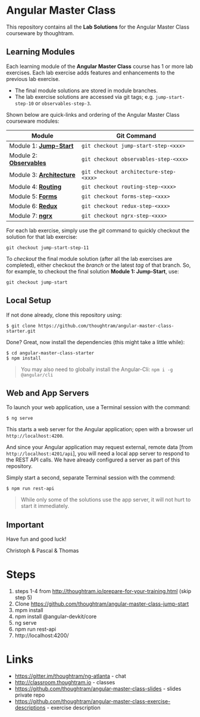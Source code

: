 # Angular Master Class

This repository contains all the **Lab Solutions** for the Angular Master Class courseware by thoughtram.

## Learning Modules

Each learning module of the **Angular Master Class** course has 1 or more lab exercises. Each lab exercise adds features and enhancements to the previous lab exercise.

* The final module solutions are stored in module branches. 
* The lab exercise solutions are accessed via git tags; e.g. `jump-start-step-10` or `observables-step-3`.  

Shown below are quick-links and ordering of the Angular Master Class courseware modules:

| Module | Git Command |
|--------|--------|
| Module 1: **[Jump-Start](https://github.com/thoughtram/angular-master-class-solutions/tree/jump-start/src)**     | `git checkout jump-start-step-<xxx>`   | 
| Module 2: **[Observables](https://github.com/thoughtram/angular-master-class-solutions/tree/observables/src)**   | `git checkout observables-step-<xxx>`  | 
| Module 3: **[Architecture](https://github.com/thoughtram/angular-master-class-solutions/tree/architecture/src)** | `git checkout architecture-step-<xxx>` | 
| Module 4: **[Routing](https://github.com/thoughtram/angular-master-class-solutions/tree/routing/src)**           | `git checkout routing-step-<xxx>`      | 
| Module 5: **[Forms](https://github.com/thoughtram/angular-master-class-solutions/tree/forms/src)**               | `git checkout forms-step-<xxx>`        | 
| Module 6: **[Redux](https://github.com/thoughtram/angular-master-class-solutions/tree/redux/src)**               | `git checkout redux-step-<xxx>`        | 
| Module 7: **[ngrx](https://github.com/thoughtram/angular-master-class-solutions/tree/ngrx/src)**               | `git checkout ngrx-step-<xxx>`        | 

For each lab exercise, simply use the *git* command to quickly checkout the solution for that lab exercise:

```
git checkout jump-start-step-11
```

To *checkout* the final module solution (after all the lab exercises are completed), either checkout the *branch* or the latest *tag* of that branch. So, for example, to checkout the final solution **Module 1: Jump-Start**, use:

```
git checkout jump-start
```

## Local Setup
If not done already, clone this repository using:

```
$ git clone https://github.com/thoughtram/angular-master-class-starter.git
```

Done? Great, now install the dependencies (this might take a little while):

```
$ cd angular-master-class-starter
$ npm install
```

> You may also need to globally install the Angular-Cli:  `npm i -g @angular/cli`

## Web and App Servers

To launch your web application, use a Terminal session with the command:

```
$ ng serve
```

This starts a web server for the Angular application; open with a browser url `http://localhost:4200`.

And since your Angular application may request external, remote data [from `http://localhost:4201/api`], you will need a local app server to respond to the REST API calls. We have already configured a server as part of this repository.

Simply start a second, separate Terminal session with the commend:

```
$ npm run rest-api
```

> While only some of the solutions use the app server, it will not hurt to start it immediately.


## Important

Have fun and good luck!

Christoph & Pascal & Thomas



# Steps
1. steps 1-4 from http://thoughtram.io/prepare-for-your-training.html (skip step 5)
1. Clone https://github.com/thoughtram/angular-master-class-jump-start
1. mpm install
1. npm install @angular-devkit/core
1. ng serve
1. npm run rest-api
1. http://localhost:4200/



# Links
* https://gitter.im/thoughtram/ng-atlanta - chat
* http://classroom.thoughtram.io - classes
* https://github.com/thoughtram/angular-master-class-slides - slides private repo
* https://github.com/thoughtram/angular-master-class-exercise-descriptions - exercise description

